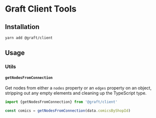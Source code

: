 # Graft Client Tools

## Installation

```sh
yarn add @graft/client
```

## Usage

### Utils

#### `getNodesFromConnection`

Get nodes from either a `nodes` property or an `edges` property on an object, stripping out any empty elements and cleaning up the TypeScript type.

```ts
import {getNodesFromConnection} from '@graft/client'

const comics = getNodesFromConnection(data.comicsByShopId)
```
